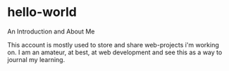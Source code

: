 # hello-world

An Introduction and About Me

This account is mostly used to store and share web-projects i'm working on.
I am an amateur, at best, at web development and see this as a way to journal my learning.

